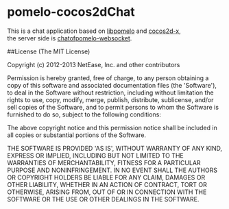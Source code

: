 pomelo-cocos2dChat
==================
This is a chat application based on [libpomelo](https://github.com/NetEase/libpomelo) and [cocos2d-x](https://github.com/cocos2d/cocos2d-x),  
the server side is [chatofpomelo-websocket](https://github.com/NetEase/chatofpomelo-websocket).  


##License
(The MIT License)

Copyright (c) 2012-2013 NetEase, Inc. and other contributors

Permission is hereby granted, free of charge, to any person obtaining a copy of this software and associated documentation files (the 'Software'), to deal in the Software without restriction, including without limitation the rights to use, copy, modify, merge, publish, distribute, sublicense, and/or sell copies of the Software, and to permit persons to whom the Software is furnished to do so, subject to the following conditions:

The above copyright notice and this permission notice shall be included in all copies or substantial portions of the Software.

THE SOFTWARE IS PROVIDED 'AS IS', WITHOUT WARRANTY OF ANY KIND, EXPRESS OR IMPLIED, INCLUDING BUT NOT LIMITED TO THE WARRANTIES OF MERCHANTABILITY, FITNESS FOR A PARTICULAR PURPOSE AND NONINFRINGEMENT. IN NO EVENT SHALL THE AUTHORS OR COPYRIGHT HOLDERS BE LIABLE FOR ANY CLAIM, DAMAGES OR OTHER LIABILITY, WHETHER IN AN ACTION OF CONTRACT, TORT OR OTHERWISE, ARISING FROM, OUT OF OR IN CONNECTION WITH THE SOFTWARE OR THE USE OR OTHER DEALINGS IN THE SOFTWARE.
